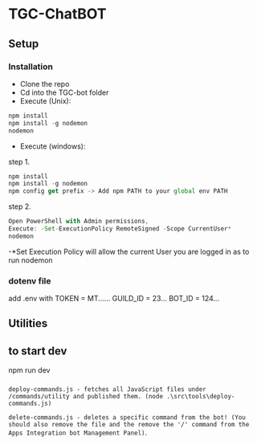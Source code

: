 # TGC-ChatBOT

## Setup

### Installation

- Clone the repo
- Cd into the TGC-bot folder
- Execute (Unix):

```js
npm install
npm install -g nodemon
nodemon
```

- Execute (windows):

step 1.

```js
npm install
npm install -g nodemon
npm config get prefix -> Add npm PATH to your global env PATH
```

step 2.

```js
Open PowerShell with Admin permissions,
Execute: -Set-ExecutionPolicy RemoteSigned -Scope CurrentUser*
nodemon
```

-\*Set Execution Policy will allow the current User you are logged in as to run nodemon

### dotenv file

add .env with
TOKEN = MT......
GUILD_ID = 23...
BOT_ID = 124...

## Utilities

## to start dev

npm run dev 

###

`deploy-commands.js - fetches all JavaScript files under /commands/utility and published them. (node .\src\tools\deploy-commands.js)` 

`delete-commands.js - deletes a specific command from the bot! (You should also remove the file and the remove the '/' command from the Apps Integration bot Management Panel)`.

